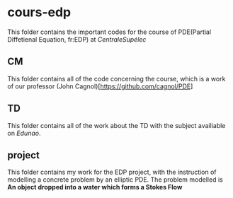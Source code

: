 # cours-edp
This folder contains the important codes for the course of PDE(Partial Diffetienal Equation, fr:EDP) at *CentraleSupélec*
## CM
This folder contains all of the code concerning the course, which is a work of our professor (John Cagnol)[https://github.com/cagnol/PDE]
## TD
This folder contains all of the work about the TD with the subject availiable on *Edunao*.
## project
This folder contains my work for the EDP project, with the instruction of modelling a concrete problem by an elliptic PDE. The problem modelled is **An object dropped into a water which forms a Stokes Flow**